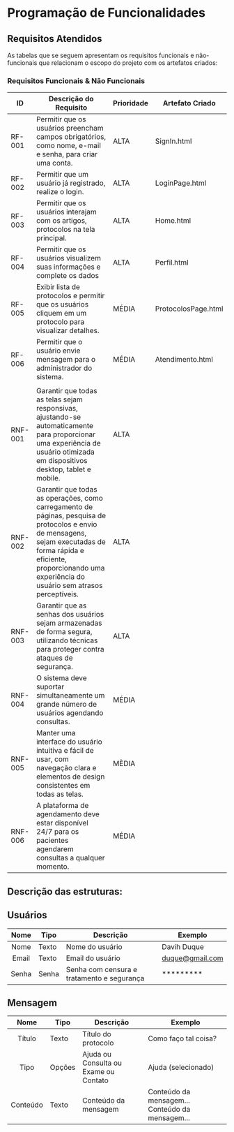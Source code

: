 # Programação de Funcionalidades

## Requisitos Atendidos

As tabelas que se seguem apresentam os requisitos funcionais e não-funcionais que relacionam o escopo do projeto com os artefatos criados:

### Requisitos Funcionais & Não Funcionais

|ID    | Descrição do Requisito | Prioridade | Artefato Criado |
|------|------------------------|------------|-----------------|
|RF-001| Permitir que os usuários preencham campos obrigatórios, como nome, e-mail e senha, para criar uma conta. | ALTA | SignIn.html |
|RF-002| Permitir que um usuário já registrado, realize o login. | ALTA | LoginPage.html |
|RF-003| Permitir que os usuários interajam com os artigos, protocolos na tela principal. | ALTA | Home.html |
|RF-004| Permitir que os usuários visualizem suas informações e complete os dados | ALTA | Perfil.html |
|RF-005| Exibir lista de protocolos e permitir que os usuários cliquem em um protocolo para visualizar detalhes. | MÉDIA | ProtocolosPage.html |
|RF-006| Permitir que o usuário envie mensagem para o administrador do sistema. | MÉDIA | Atendimento.html |
| | | | |
|RNF-001| Garantir que todas as telas sejam responsivas, ajustando-se automaticamente para proporcionar uma experiência de usuário otimizada em dispositivos desktop, tablet e mobile.        |    ALTA      |
|RNF-002| Garantir que todas as operações, como carregamento de páginas, pesquisa de protocolos e envio de mensagens, sejam executadas de forma rápida e eficiente, proporcionando uma experiência do usuário sem atrasos perceptíveis.  |  ALTA        | 
|RNF-003| Garantir que as senhas dos usuários sejam armazenadas de forma segura, utilizando técnicas para proteger contra ataques de segurança. | ALTA |
|RNF-004| O sistema deve suportar simultaneamente um grande número de usuários agendando consultas. | MÉDIA |
|RNF-005| Manter uma interface do usuário intuitiva e fácil de usar, com navegação clara e elementos de design consistentes em todas as telas. | MÈDIA |
|RNF-006| A plataforma de agendamento deve estar disponível 24/7 para os pacientes agendarem consultas a qualquer momento. | MÉDIA |

## Descrição das estruturas:

## Usuários
|  **Nome**      | **Tipo**          | **Descrição**                             | **Exemplo**                                    |
|:--------------:|-------------------|-------------------------------------------|------------------------------------------------|
| Nome        | Texto             | Nome do usuário                      | Davih Duque                                |
| Email     | Texto             | Email do usuário                       | duque@gmail.com                          |
| Senha | Senha  | Senha com censura e tratamento e segurança | ********* |

## Mensagem
|  **Nome**      | **Tipo**          | **Descrição**                             | **Exemplo**                                    |
|:--------------:|-------------------|-------------------------------------------|------------------------------------------------|
| Título         | Texto             | Título do protocolo                         | Como faço tal coisa?                                  |
| Tipo | Opções  | Ajuda ou Consulta ou Exame ou Contato| Ajuda (selecionado)
| Conteúdo         | Texto             | Conteúdo da mensagem                     | Conteúdo da mensagem... Conteúdo da mensagem...                           |

